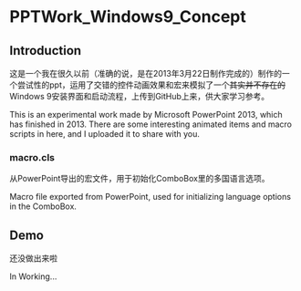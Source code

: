 # PPTWork_Windows9_Concept

## Introduction
这是一个我在很久以前（准确的说，是在2013年3月22日制作完成的）制作的一个尝试性的ppt，运用了交错的控件动画效果和宏来模拟了一个~~其实并不存在的~~Windows 9安装界面和启动流程，上传到GitHub上来，供大家学习参考。

This is an experimental work made by Microsoft PowerPoint 2013, which has finished in 2013. There are some interesting animated items and macro scripts in here, and I uploaded it to share with you.

### macro.cls
从PowerPoint导出的宏文件，用于初始化ComboBox里的多国语言选项。

Macro file exported from PowerPoint, used for initializing language options in the ComboBox.

## Demo
还没做出来啦

In Working...
